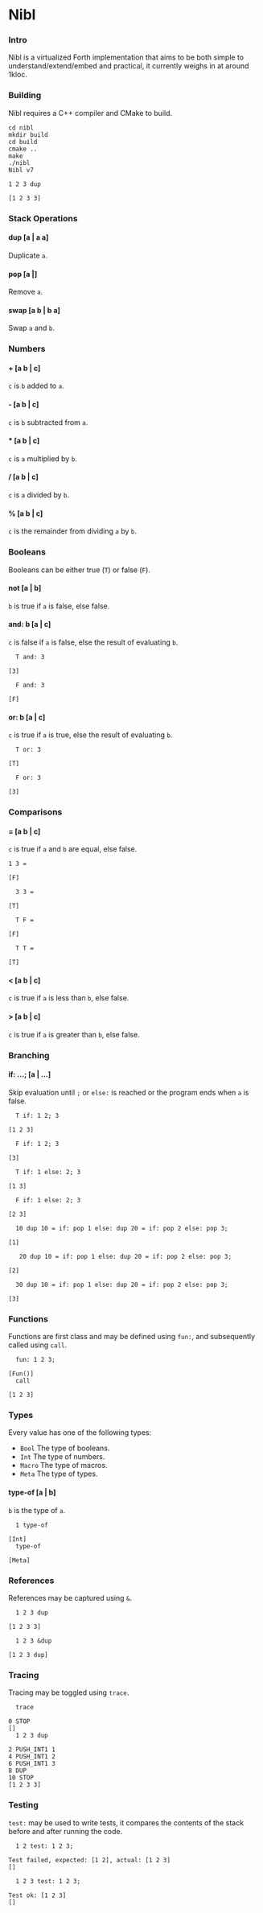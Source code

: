 # Nibl

### Intro
Nibl is a virtualized Forth implementation that aims to be both simple to understand/extend/embed and practical, it currently weighs in at around 1kloc.

### Building
Nibl requires a C++ compiler and CMake to build.

```
cd nibl
mkdir build
cd build
cmake ..
make
./nibl
Nibl v7

1 2 3 dup

[1 2 3 3]
```

### Stack Operations

#### dup [a | a a]
Duplicate `a`.

#### pop [a |]
Remove `a`.

#### swap [a b | b a]
Swap `a` and `b`.

### Numbers

#### + [a b | c]
`c` is `b` added to `a`.

#### - [a b | c]
`c` is `b` subtracted from `a`.

#### * [a b | c]
`c` is `a` multiplied by `b`.

#### / [a b | c]
`c` is `a` divided by `b`.

#### % [a b | c]
`c` is the remainder from dividing `a` by `b`.

### Booleans
Booleans can be either true (`T`) or false (`F`).

#### not [a | b]
`b` is true if `a` is false, else false.

#### and: b [a | c]
`c` is false if `a` is false, else the result of evaluating `b`.

```
  T and: 3
  
[3]
```
```
  F and: 3

[F]
```

#### or: b [a | c]
`c` is true if `a` is true, else the result of evaluating `b`.

```
  T or: 3
  
[T]
```
```
  F or: 3

[3]
```

### Comparisons

#### = [a b | c]
`c` is true if `a` and `b` are equal, else false.

```
1 3 =
  
[F]
```
```
  3 3 =
  
[T]
```
```
  T F =
  
[F]
```
```
  T T =
  
[T]
```

#### < [a b | c]
`c` is true if `a` is less than `b`, else false.

#### > [a b | c]
`c` is true if `a` is greater than `b`, else false.

### Branching

#### if: ...; [a | ...]
Skip evaluation until `;` or `else:` is reached or the program ends when `a` is false.

```
  T if: 1 2; 3

[1 2 3]
```
```
  F if: 1 2; 3

[3]
```

```
  T if: 1 else: 2; 3

[1 3]
```
```
  F if: 1 else: 2; 3

[2 3]
```

```
  10 dup 10 = if: pop 1 else: dup 20 = if: pop 2 else: pop 3;

[1]
```
```
   20 dup 10 = if: pop 1 else: dup 20 = if: pop 2 else: pop 3;

[2]
```
```
  30 dup 10 = if: pop 1 else: dup 20 = if: pop 2 else: pop 3;

[3]
```

### Functions
Functions are first class and may be defined using `fun:`, and subsequently called using `call`.

```
  fun: 1 2 3;
  
[Fun()]
  call
  
[1 2 3]
```

### Types
Every value has one of the following types:

- `Bool` The type of booleans.
- `Int` The type of numbers.
- `Macro` The type of macros.
- `Meta` The type of types.

#### type-of [a | b]
`b` is the type of `a`.

```
  1 type-of

[Int]
  type-of

[Meta]
```

### References
References may be captured using `&`.

```
  1 2 3 dup

[1 2 3 3]
```
```
  1 2 3 &dup

[1 2 3 dup]
```

### Tracing

Tracing may be toggled using `trace`.

```
  trace
  
0 STOP
[]
  1 2 3 dup
  
2 PUSH_INT1 1
4 PUSH_INT1 2
6 PUSH_INT1 3
8 DUP
10 STOP
[1 2 3 3]
```

### Testing
`test:` may be used to write tests, it compares the contents of the stack before and after running the code.

```
  1 2 test: 1 2 3;
  
Test failed, expected: [1 2], actual: [1 2 3]
[]
```
```
  1 2 3 test: 1 2 3;
  
Test ok: [1 2 3]
[]
```